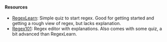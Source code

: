 
#### Resources
- [RegexLearn](https://regexlearn.com/): Simple quiz to start regex. Good for getting started and getting a rough view of regex, but lacks explanation.
- [Regex101](https://regex101.com/): Regex editor with explanations. Also comes with some quiz, a bit advanced than RegexLearn.

